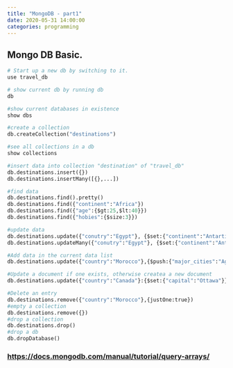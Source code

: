 ```yaml
---
title: "MongoDB - part1"
date: 2020-05-31 14:00:00
categories: programming
---
```


## Mongo DB Basic.
```python
# Start up a new db by switching to it.
use travel_db
```
```python
# show current db by running db
db
```
```python
#show current databases in existence
show dbs
```
```python
#create a collection
db.createCollection("destinations")
```
```python
#see all collections in a db
show collections
```
```python
#insert data into collection "destination" of "travel_db"
db.destinations.insert({})
db.destinations.insertMany([{},...])
```
```python
#find data
db.destinations.find().pretty()
db.destinations.find({"continent":"Africa"})
db.destinations.find({"age":{$gt:25,$lt:40}})
db.destinations.find({"hobies":{$size:3}})
```
```python
#update data
db.destinations.update({"conutry":"Egypt"}, {$set:{"continent":"Antartica"}}, {multi:true})
db.destinations.updateMany({"conutry":"Egypt"}, {$set:{"continent":"Antartica"}})
```
```python
#Add data in the current data list
db.destinations.update({"country":"Morocco"},{$push:{"major_cities":"Agadir"}})
```
```python
#Update a document if one exists, otherwise createa a new document
db.destinations.update({"country":"Canada"}:{$set:{"capital":"Ottawa"}}, {upsert:true})
```
```python
#Delete an entry
db.destinations.remove({"country":"Morocco"},{justOne:true})
#empty a collection
db.destinations.remove({})
#drop a collection
db.destinations.drop()
#drop a db
db.dropDatabase()
```

### https://docs.mongodb.com/manual/tutorial/query-arrays/
